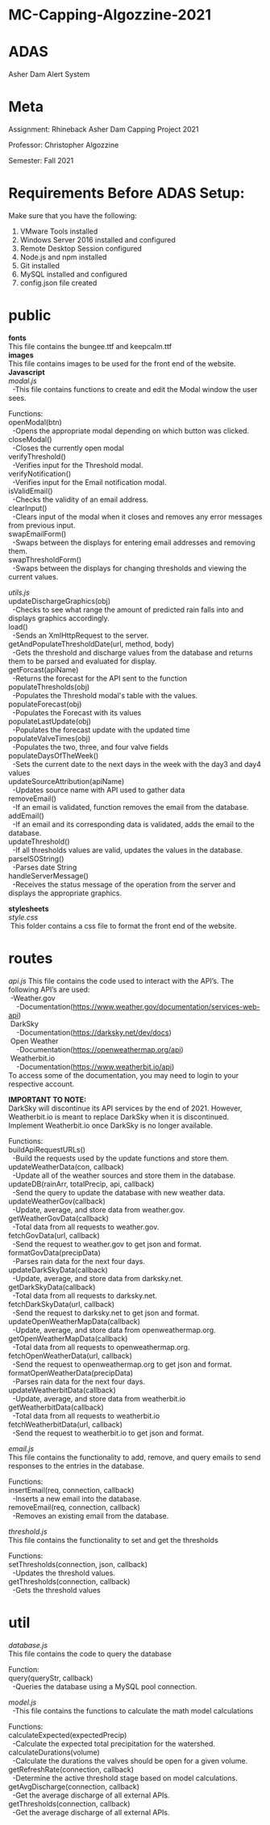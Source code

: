 # MC-Capping-Algozzine-2021
# ADAS
Asher Dam Alert System

# Meta
Assignment: Rhineback Asher Dam Capping Project 2021

Professor: Christopher Algozzine

Semester: Fall 2021

# Requirements Before ADAS Setup:
Make sure that you have the following:
1. VMware Tools installed
2. Windows Server 2016 installed and configured
3. Remote Desktop Session configured
4. Node.js and npm installed
5. Git installed
6. MySQL installed and configured
7. config.json file created

# public

**fonts**  
This file contains the bungee.ttf and keepcalm.ttf  
**images**   
This file contains images to be used for the front end of the website.  
**Javascript**  
*modal.js*  
&nbsp; -This file contains functions to create and edit the Modal window the user sees.  

Functions:  
openModal(btn)  
&nbsp; -Opens the appropriate modal depending on which button was clicked.  
closeModal()  
&nbsp; -Closes the currently open modal  
verifyThreshold()  
&nbsp; -Verifies input for the Threshold modal.  
verifyNotification()  
&nbsp; -Verifies input for the Email notification modal.  
isValidEmail()  
&nbsp; -Checks the validity of an email address.  
clearInput()  
&nbsp; -Clears input of the modal when it closes and removes any error messages from previous input.  
swapEmailForm()  
&nbsp; -Swaps between the displays for entering email addresses and removing them.  
swapThresholdForm()  
&nbsp; -Swaps between the displays for changing thresholds and viewing the current values.  
  
*utils.js*  
updateDischargeGraphics(obj)  
&nbsp; -Checks to see what range the amount of predicted rain falls into and displays graphics accordingly.  
load()  
&nbsp; -Sends an XmlHttpRequest to the server.  
getAndPopulateThresholdDate(url, method, body)  
&nbsp; -Gets the threshold and discharge values from the database and returns them to be parsed and evaluated for display.  
getForcast(apiName)  
&nbsp; -Returns the forecast for the API sent to the function  
populateThresholds(obj)  
&nbsp; -Populates the Threshold modal's table with the values.  
populateForecast(obj)  
&nbsp; -Populates the Forecast with its values  
populateLastUpdate(obj)  
&nbsp; -Populates the forecast update with the updated time  
populateValveTimes(obj)  
&nbsp; -Populates the two, three, and four valve fields  
populateDaysOfTheWeek()  
&nbsp; -Sets the current date to the next days in the week with the day3 and day4 values  
updateSourceAttribution(apiName)  
&nbsp; -Updates source name with API used to gather data  
removeEmail()  
&nbsp; -If an email is validated, function removes the email from the database.  
addEmail()  
&nbsp; -If an email and its corresponding data is validated, adds the email to the database.  
updateThreshold()  
&nbsp; -If all thresholds values are valid, updates the values in the database.  
parseISOString()  
&nbsp; -Parses date String  
handleServerMessage()  
&nbsp; -Receives the status message of the operation from the server and displays the appropriate graphics.  

**stylesheets**  
*style.css*  
&nbsp;This folder contains a css file to format the front end of the website.  

# routes  
  
*api.js*
This file contains the code used to interact with the API’s. The following API’s are used:  
&nbsp;-Weather.gov  
&nbsp;&nbsp;&nbsp; -Documentation(https://www.weather.gov/documentation/services-web-api)  
&nbsp;DarkSky  
&nbsp;&nbsp;&nbsp; -Documentation(https://darksky.net/dev/docs)  
&nbsp;Open Weather  
&nbsp;&nbsp;&nbsp; -Documentation(https://openweathermap.org/api)  
&nbsp;Weatherbit.io  
&nbsp;&nbsp;&nbsp; -Documentation(https://www.weatherbit.io/api)  
To access some of the documentation, you may need to login to your respective account.  
  
**IMPORTANT TO NOTE:**  
DarkSky will discontinue its API services by the end of 2021. However, Weatherbit.io is meant to replace DarkSky when it is discontinued. Implement Weatherbit.io once DarkSky is no longer available.  
  
Functions:  
buildApiRequestURLs()  
&nbsp; -Build the requests used by the update functions and store them.  
updateWeatherData(con, callback)  
&nbsp; -Update all of the weather sources and store them in the database.  
updateDB(rainArr, totalPrecip, api, callback)  
&nbsp; -Send the query to update the database with new weather data.  
updateWeatherGov(callback)  
&nbsp; -Update, average, and store data from weather.gov.  
getWeatherGovData(callback)  
&nbsp; -Total data from all requests to weather.gov.  
fetchGovData(url, callback)  
&nbsp; -Send the request to weather.gov to get json and format.  
formatGovData(precipData)  
&nbsp; -Parses rain data for the next four days.  
updateDarkSkyData(callback)  
&nbsp; -Update, average, and store data from darksky.net.  
getDarkSkyData(callback)  
&nbsp; -Total data from all requests to darksky.net.  
fetchDarkSkyData(url, callback)  
&nbsp; -Send the request to darksky.net to get json and format.  
updateOpenWeatherMapData(callback)  
&nbsp; -Update, average, and store data from openweathermap.org.  
getOpenWeatherMapData(callback)  
&nbsp; -Total data from all requests to openweathermap.org.  
fetchOpenWeatherData(url, callback)  
&nbsp; -Send the request to openweathermap.org to get json and format.  
formatOpenWeatherData(precipData)  
&nbsp; -Parses rain data for the next four days.  
updateWeatherbitData(callback)  
&nbsp; -Update, average, and store data from weatherbit.io  
getWeatherbitData(callback)  
&nbsp; -Total data from all requests to weatherbit.io  
fetchWeatherbitData(url, callback)  
&nbsp; -Send the request to weatherbit.io to get json and format.  
  
*email.js*  
This file contains the functionality to add, remove, and query emails to send responses to the entries in the database.  
  
Functions:  
insertEmail(req, connection, callback)  
&nbsp; -Inserts a new email into the database.  
removeEmail(req, connection, callback)  
&nbsp; -Removes an existing email from the database.  
  
*threshold.js*  
This file contains the functionality to set and get the thresholds  

Functions:  
setThresholds(connection, json, callback)  
&nbsp; -Updates the threshold values.  
getThresholds(connection, callback)  
&nbsp; -Gets the threshold values  

# util  
  
*database.js*  
This file contains the code to query the database  
  
Function:  
query(queryStr, callback)  
&nbsp; -Queries the database using a MySQL pool connection.  
  
  
*model.js*  
&nbsp; -This file contains the functions to calculate the math model calculations  
  
Functions:  
calculateExpected(expectedPrecip)  
&nbsp; -Calculate the expected total precipitation for the watershed.  
calculateDurations(volume)  
&nbsp; -Calculate the durations the valves should be open for a given volume.  
getRefreshRate(connection, callback)  
&nbsp; -Determine the active threshold stage based on model calculations.  
getAvgDischarge(connection, callback)  
&nbsp; -Get the average discharge of all external APIs.  
getThresholds(connection, callback)  
&nbsp; -Get the average discharge of all external APIs.  


